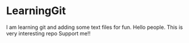 # LearningGit
I am learning git and adding some text files for fun.
Hello people.
This is very interesting repo
Support me!!

